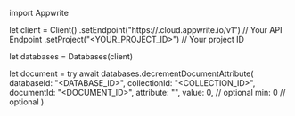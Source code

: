 import Appwrite

let client = Client()
    .setEndpoint("https://<REGION>.cloud.appwrite.io/v1") // Your API Endpoint
    .setProject("<YOUR_PROJECT_ID>") // Your project ID

let databases = Databases(client)

let document = try await databases.decrementDocumentAttribute(
    databaseId: "<DATABASE_ID>",
    collectionId: "<COLLECTION_ID>",
    documentId: "<DOCUMENT_ID>",
    attribute: "",
    value: 0, // optional
    min: 0 // optional
)

